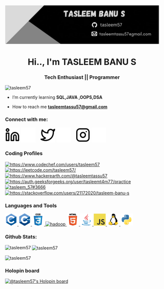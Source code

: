 ![Header Image- Tasleem Banu S](frent.png)

<h1 align="center">Hi.., I'm TASLEEM BANU S</h1>
<h3 align="center">Tech Enthusiast || Programmer </h3>


<p align="left"> <img src="https://komarev.com/ghpvc/?username=tasleem57&label=Profile%20views&color=0e75b6&style=flat" alt="tasleem57" /> </p>

- I’m currently learning **SQL,JAVA ,OOPS,DSA**

- How to reach me **tasleemtassu57@gmail.com**

### Connect with me:
[![website](./img/linkedin-light.svg)](https://www.linkedin.com/in/tasleem-banu-s-924858236/#gh-light-mode-only)
[![website](./img/linkedin-dark.svg)](https://www.linkedin.com/in/tasleem-banu-s-924858236/#gh-dark-mode-only)
&nbsp;&nbsp;
[![website](./img/twitter-light.svg)](https://twitter.com/57Tasleem#gh-light-mode-only)
[![website](./img/twitter-dark.svg)](https://twitter.com/57Tasleem#gh-dark-mode-only)
&nbsp;&nbsp;
[![website](./img/instagram-light.svg)](#gh-light-mode-only)
[![website](./img/instagram-dark.svg)](#gh-dark-mode-only)


<h3 align="left">Coding Profiles </h3>
<p align="left">
<a href="https://www.codechef.com/users/https://www.codechef.com/users/tasleem57" target="blank"><img align="center" src="https://cdn.jsdelivr.net/npm/simple-icons@3.1.0/icons/codechef.svg" alt="https://www.codechef.com/users/tasleem57" height="30" width="40" /></a>
<a href="https://www.leetcode.com/https://leetcode.com/tasleem57/" target="blank"><img align="center" src="https://raw.githubusercontent.com/rahuldkjain/github-profile-readme-generator/master/src/images/icons/Social/leet-code.svg" alt="https://leetcode.com/tasleem57/" height="30" width="40" /></a>
<a href="https://www.hackerearth.com/https://www.hackerearth.com/@tasleemtassu57" target="blank"><img align="center" src="https://raw.githubusercontent.com/rahuldkjain/github-profile-readme-generator/master/src/images/icons/Social/hackerearth.svg" alt="https://www.hackerearth.com/@tasleemtassu57" height="30" width="40" /></a>
<a href="https://auth.geeksforgeeks.org/user/https://auth.geeksforgeeks.org/user/tasleemt4m77/practice" target="blank"><img align="center" src="https://raw.githubusercontent.com/rahuldkjain/github-profile-readme-generator/master/src/images/icons/Social/geeks-for-geeks.svg" alt="https://auth.geeksforgeeks.org/user/tasleemt4m77/practice" height="30" width="40" /></a>
<a href="https://discord.gg/tasleem_57#3666" target="blank"><img align="center" src="https://raw.githubusercontent.com/rahuldkjain/github-profile-readme-generator/master/src/images/icons/Social/discord.svg" alt="tasleem_57#3666" height="30" width="40" /></a>
<a href="https://stackoverflow.com/users/https://stackoverflow.com/users/21172020/tasleem-banu-s" target="blank"><img align="center" src="https://raw.githubusercontent.com/rahuldkjain/github-profile-readme-generator/master/src/images/icons/Social/stack-overflow.svg" alt="https://stackoverflow.com/users/21172020/tasleem-banu-s" height="30" width="40" /></a>
</p>

<h3 align="left">Languages and Tools </h3>
<p align="left"> <a href="https://www.cprogramming.com/" target="_blank" rel="noreferrer"> <img src="https://raw.githubusercontent.com/devicons/devicon/master/icons/c/c-original.svg" alt="c" width="40" height="40"/> </a> <a href="https://www.w3schools.com/cpp/" target="_blank" rel="noreferrer"> <img src="https://raw.githubusercontent.com/devicons/devicon/master/icons/cplusplus/cplusplus-original.svg" alt="cplusplus" width="40" height="40"/> </a> <a href="https://www.w3schools.com/css/" target="_blank" rel="noreferrer"> <img src="https://raw.githubusercontent.com/devicons/devicon/master/icons/css3/css3-original-wordmark.svg" alt="css3" width="40" height="40"/> </a> <a href="https://hadoop.apache.org/" target="_blank" rel="noreferrer"> <img src="https://www.vectorlogo.zone/logos/apache_hadoop/apache_hadoop-icon.svg" alt="hadoop" width="40" height="40"/> </a> <a href="https://www.w3.org/html/" target="_blank" rel="noreferrer"> <img src="https://raw.githubusercontent.com/devicons/devicon/master/icons/html5/html5-original-wordmark.svg" alt="html5" width="40" height="40"/> </a> <a href="https://www.java.com" target="_blank" rel="noreferrer"> <img src="https://raw.githubusercontent.com/devicons/devicon/master/icons/java/java-original.svg" alt="java" width="40" height="40"/> </a> <a href="https://developer.mozilla.org/en-US/docs/Web/JavaScript" target="_blank" rel="noreferrer"> <img src="https://raw.githubusercontent.com/devicons/devicon/master/icons/javascript/javascript-original.svg" alt="javascript" width="40" height="40"/> </a> <a href="https://www.linux.org/" target="_blank" rel="noreferrer"> <img src="https://raw.githubusercontent.com/devicons/devicon/master/icons/linux/linux-original.svg" alt="linux" width="40" height="40"/> </a> <a href="https://www.python.org" target="_blank" rel="noreferrer"> <img src="https://raw.githubusercontent.com/devicons/devicon/master/icons/python/python-original.svg" alt="python" width="40" height="40"/> </a> </p>

### Github Stats:
<!--
<img alt="tasleem57's Activity Graph" src="https://activity-graph.herokuapp.com/graph?username=tasleem57=react-dark&area=true" width="100%">
-->
<p><img align="left" src="https://github-readme-stats.vercel.app/api/top-langs?username=tasleem57&show_icons=true&locale=en&layout=compact" alt="tasleem57" /></p>

<p>&nbsp;<img align="center" src="https://github-readme-stats.vercel.app/api?username=tasleem57&show_icons=true&locale=en" alt="tasleem57" /></p>

<p><img align="center" src="https://github-readme-streak-stats.herokuapp.com/?user=tasleem57&" alt="tasleem57" /></p>

### Holopin board

[![@tasleem57's Holopin board](https://holopin.io/api/user/board?user=tasleem57)](https://www.holopin.io/@tasleem57#)

